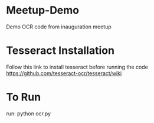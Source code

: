 # Meetup-Demo
Demo OCR code from inauguration meetup 

# Tesseract Installation
Follow this link to install tesseract before running the code
https://github.com/tesseract-ocr/tesseract/wiki 

# To Run
run: python ocr.py
